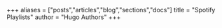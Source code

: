 +++
aliases = ["posts","articles","blog","sections","docs"]
title = "Spotify Playlists"
author = "Hugo Authors"
+++